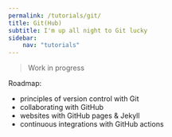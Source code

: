 ```yaml
---
permalink: /tutorials/git/
title: Git(Hub)
subtitle: I'm up all night to Git lucky
sidebar:
    nav: "tutorials"
---
```


> Work in progress

Roadmap:

- principles of version control with Git
- collaborating with GitHub
- websites with GitHub pages & Jekyll
- continuous integrations with GitHub actions